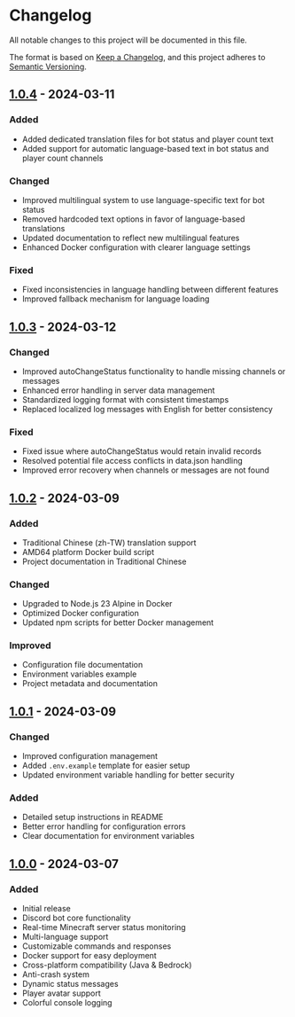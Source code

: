 # Changelog

All notable changes to this project will be documented in this file.

The format is based on [Keep a Changelog](https://keepachangelog.com/en/1.1.0/),
and this project adheres to [Semantic Versioning](https://semver.org/spec/v2.0.0.html).

## [1.0.4] - 2024-03-11

### Added
- Added dedicated translation files for bot status and player count text
- Added support for automatic language-based text in bot status and player count channels

### Changed
- Improved multilingual system to use language-specific text for bot status
- Removed hardcoded text options in favor of language-based translations
- Updated documentation to reflect new multilingual features
- Enhanced Docker configuration with clearer language settings

### Fixed
- Fixed inconsistencies in language handling between different features
- Improved fallback mechanism for language loading

## [1.0.3] - 2024-03-12

### Changed
- Improved autoChangeStatus functionality to handle missing channels or messages
- Enhanced error handling in server data management
- Standardized logging format with consistent timestamps
- Replaced localized log messages with English for better consistency

### Fixed
- Fixed issue where autoChangeStatus would retain invalid records
- Resolved potential file access conflicts in data.json handling
- Improved error recovery when channels or messages are not found

## [1.0.2] - 2024-03-09

### Added
- Traditional Chinese (zh-TW) translation support
- AMD64 platform Docker build script
- Project documentation in Traditional Chinese

### Changed
- Upgraded to Node.js 23 Alpine in Docker
- Optimized Docker configuration
- Updated npm scripts for better Docker management

### Improved
- Configuration file documentation
- Environment variables example
- Project metadata and documentation

## [1.0.1] - 2024-03-09

### Changed
- Improved configuration management
- Added `.env.example` template for easier setup
- Updated environment variable handling for better security

### Added
- Detailed setup instructions in README
- Better error handling for configuration errors
- Clear documentation for environment variables

## [1.0.0] - 2024-03-07

### Added
- Initial release
- Discord bot core functionality
- Real-time Minecraft server status monitoring
- Multi-language support
- Customizable commands and responses
- Docker support for easy deployment
- Cross-platform compatibility (Java & Bedrock)
- Anti-crash system
- Dynamic status messages
- Player avatar support
- Colorful console logging

[1.0.4]: https://github.com/crazycat836/minecraft-discord-bot/releases/tag/v1.0.4
[1.0.3]: https://github.com/crazycat836/minecraft-discord-bot/releases/tag/v1.0.3
[1.0.2]: https://github.com/crazycat836/minecraft-discord-bot/releases/tag/v1.0.2
[1.0.1]: https://github.com/crazycat836/minecraft-discord-bot/releases/tag/v1.0.1
[1.0.0]: https://github.com/crazycat836/minecraft-discord-bot/releases/tag/v1.0.0 